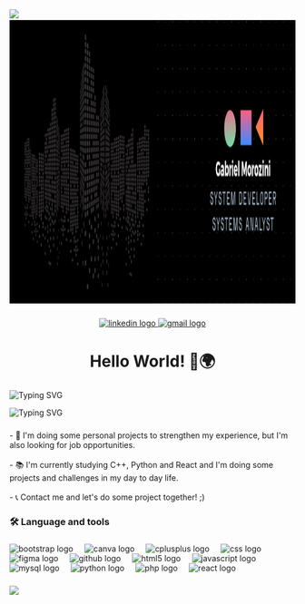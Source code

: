   <img height="500" src="https://capsule-render.vercel.app/api?type=waving&height=150&color=039dfc&textBg=false&reversal=false">
  
<div align="center">
  <img height="500" src="wallpaper.png"  />
</div>

###

<div align="center">
  <a href="https://www.linkedin.com/in/gabriel-morozini-2aa28b251/" target="_blank">
    <img src="https://img.shields.io/static/v1?message=LinkedIn&logo=linkedin&label=&color=0077B5&logoColor=white&labelColor=&style=flat" height="25" alt="linkedin logo"  />
  </a>
  <a href="https://mail.google.com/mail/u/0/?pli=1#search/gabriel.morozini.ti%40gmail.com" target="_blank">
    <img src="https://img.shields.io/static/v1?message=Gmail&logo=gmail&label=&color=D14836&logoColor=white&labelColor=&style=flat" height="25" alt="gmail logo"  />
  </a>
</div>

###

<h1 align="center">Hello World! 👋🌍</h1>

###

![Typing SVG](https://readme-typing-svg.demolab.com?font=Bitcount&weight=300&size=30&duration=2000&pause=1000&color=2AD256&width=1300&height=80&lines=Hello+World!;I'm+Gabriel+Morozini%2C+But+you+can+call+me+Morozini+or+G3;I+have+a+degree+in+Computer+Technician+for+the+Internet;I+am+studying+Applied+and+Computational+Mathematics+and+Systems+Analysis+and+Development;If+you+want%2C+contact+me!)

![Typing SVG](https://readme-typing-svg.demolab.com?font=Bitcount&weight=300&size=19&duration=700&pause=700&center=true&multiline=true&repeat=false&width=600&height=340&lines=%E2%A0%80%E2%A0%80%E2%A0%80%E2%A0%80%E2%A0%80%E2%A0%80%E2%A0%80%E2%A0%80%E2%A0%80%E2%A0%80%E2%A0%80%E2%A0%80%E2%A0%80%E2%A0%80%E2%A2%A0%E2%A0%92%E2%A2%A6%E2%A1%80%E2%A0%80%E2%A0%80%E2%A0%80%E2%A0%80%E2%A0%80%E2%A0%80;%E2%A0%80%E2%A0%80%E2%A0%80%E2%A0%80%E2%A0%80%E2%A0%80%E2%A0%80%E2%A0%80%E2%A0%80%E2%A0%80%E2%A0%80%E2%A0%80%E2%A0%80%E2%A2%80%E2%A0%86%E2%A0%80%E2%A3%BF%E2%A1%87%E2%A0%80%E2%A0%80%E2%A0%80%E2%A0%80%E2%A0%80%E2%A0%80;%E2%A0%80%E2%A0%80%E2%A0%80%E2%A0%80%E2%A0%80%E2%A0%80%E2%A0%80%E2%A0%80%E2%A0%80%E2%A0%80%E2%A0%80%E2%A0%80%E2%A2%80%E2%A0%9E%E2%A2%89%E2%A3%BD%E2%A1%BF%E2%A0%80%E2%A0%80%E2%A0%80%E2%A0%80%E2%A0%80%E2%A0%80%E2%A0%80;%E2%A0%80%E2%A0%80%E2%A0%80%E2%A0%80%E2%A0%80%E2%A0%80%E2%A0%80%E2%A0%80%E2%A0%80%E2%A0%80%E2%A0%80%E2%A1%A0%E2%A0%8B%E2%A2%90%E2%A3%BE%E2%A3%B7%E2%A0%81%E2%A0%80%E2%A0%80%E2%A0%80%E2%A0%80%E2%A0%80%E2%A0%80%E2%A0%80;%E2%A0%80%E2%A0%80%E2%A0%80%E2%A0%80%E2%A0%80%E2%A0%80%E2%A0%80%E2%A0%80%E2%A0%80%E2%A0%80%E2%A3%B0%E2%A0%A1%E2%A0%A4%E2%A3%AE%E2%A3%BF%E2%A3%B5%E2%A0%86%E2%A0%A0%E2%A0%A4%E2%A3%80%E2%A3%80%E2%A1%80%E2%A0%80%E2%A0%80;%E2%A0%80%E2%A0%80%E2%A0%80%E2%A0%80%E2%A0%80%E2%A0%80%E2%A0%80%E2%A0%80%E2%A0%80%E2%A1%B0%E2%A0%8F%E2%A0%80%E2%A0%90%E2%A2%BE%E2%A3%BD%E2%A3%9B%E2%A0%9F%E2%A0%9A%E2%A0%9B%E2%A0%93%E2%A0%92%E2%A0%88%E2%A0%B1%E2%A1%84;%E2%A0%80%E2%A3%80%E2%A3%80%E2%A3%A4%E2%A3%80%E2%A3%A4%E2%A3%84%E2%A0%A0%E2%A1%9C%E2%A0%83%E2%A0%80%E2%A2%80%E2%A3%80%E2%A3%BC%E2%A3%BF%E2%A3%BF%E2%A0%BF%E2%A2%A6%E2%A3%B6%E2%A3%B6%E2%A3%A6%E2%A3%BF%E2%A3%BF%E2%A1%9F;%E2%A3%BE%E2%A3%BF%E2%A3%BF%E2%A0%BB%E2%A2%BF%E2%A3%BF%E2%A1%87%E2%A0%80%E2%A2%AB%E2%A3%A3%E2%A1%B1%E2%A3%BE%E2%A1%BF%E2%A3%BF%E2%A3%BF%E2%A3%BF%E2%A3%86%E2%A3%84%E2%A2%80%E2%A2%89%E2%A1%89%E2%A3%A9%E2%A3%BF%E2%A0%80;%E2%A2%BB%E2%A2%BB%E2%A1%BF%E2%A1%8E%E2%A0%80%E2%A0%80%E2%A2%87%E2%A3%80%E2%A3%AC%E2%A3%B7%E2%A0%89%E2%A0%99%E2%A0%89%E2%A0%99%E2%A3%BB%E2%A3%BF%E2%A0%99%E2%A0%93%E2%A0%9B%E2%A0%BF%E2%A3%BF%E2%A3%BF%E2%A0%9F%E2%A0%80;%E2%A2%B8%E2%A3%84%E2%A0%88%E2%A2%A7%E2%A0%80%E2%A0%80%E2%A0%B8%E2%A1%80%E2%A2%80%E2%A3%BF%E2%A3%A4%E2%A3%80%E2%A0%80%E2%A0%80%E2%A3%BA%E2%A1%9F%E2%A0%BF%E2%A3%B6%E2%A2%A6%E2%A3%A6%E2%A3%A4%E2%A1%BF%E2%A0%80%E2%A0%80;%E2%A0%80%E2%A2%BB%E2%A3%B7%E2%A3%BC%E2%A1%84%E2%A0%80%E2%A0%80%E2%A2%B1%E2%A3%BF%E2%A1%BF%E2%A0%BF%E2%A0%BE%E2%A0%B7%E2%A3%B6%E2%A3%BF%E2%A3%B7%E2%A3%A6%E2%A3%8C%E2%A2%89%E2%A3%BB%E2%A0%8F%E2%A0%81%E2%A0%80%E2%A0%80;%E2%A0%80%E2%A0%80%E2%A2%A7%E2%A3%BF%E2%A3%B7%E2%A1%A4%E2%A0%92%E2%A0%93%E2%A0%81%E2%A0%80%E2%A0%80%E2%A0%80%E2%A0%80%E2%A0%80%E2%A0%80%E2%A0%80%E2%A0%89%E2%A0%89%E2%A0%8B%E2%A0%81%E2%A0%80%E2%A0%80%E2%A0%80%E2%A0%80;%E2%A0%80%E2%A0%80%E2%A0%88%E2%A3%9A%E2%A1%BB%E2%A0%87%E2%A0%80%E2%A0%80%E2%A0%80%E2%A0%80%E2%A0%80%E2%A0%80%E2%A0%80%E2%A0%80%E2%A0%80%E2%A0%80%E2%A0%80%E2%A0%80%E2%A0%80%E2%A0%80%E2%A0%80%E2%A0%80%E2%A0%80%E2%A0%80)

###

<p align="left">- 🔭 I'm doing some personal projects to strengthen my experience, but I'm also looking for job opportunities.<br><br>- 📚 I'm currently studying C++, Python and React and I'm doing some projects and challenges in my day to day life.<br><br>- 📞 Contact me and let's do some project together! ;)</p>

###

<h3 align="left">🛠 Language and tools</h3>

###

<div align="left">
  <img src="https://cdn.jsdelivr.net/gh/devicons/devicon/icons/bootstrap/bootstrap-original-wordmark.svg" height="40" alt="bootstrap logo"  />
  <img width="12" />
  <img src="https://cdn.jsdelivr.net/gh/devicons/devicon/icons/canva/canva-original.svg" height="40" alt="canva logo"  />
  <img width="12" />
  <img src="https://cdn.jsdelivr.net/gh/devicons/devicon/icons/cplusplus/cplusplus-original.svg" height="40" alt="cplusplus logo"  />
  <img width="12" />
  <img src="https://cdn.jsdelivr.net/gh/devicons/devicon/icons/css3/css3-original.svg" height="40" alt="css logo"  />
  <img width="12" />
  <img src="https://cdn.jsdelivr.net/gh/devicons/devicon/icons/figma/figma-original.svg" height="40" alt="figma logo"  />
  <img width="12" />
  <img src="https://cdn.jsdelivr.net/gh/devicons/devicon/icons/github/github-original.svg" height="40" alt="github logo"  />
  <img width="12" />
  <img src="https://cdn.jsdelivr.net/gh/devicons/devicon/icons/html5/html5-original.svg" height="40" alt="html5 logo"  />
  <img width="12" />
  <img src="https://cdn.jsdelivr.net/gh/devicons/devicon/icons/javascript/javascript-plain.svg" height="40" alt="javascript logo"  />
  <img width="12" />
  <img src="https://cdn.jsdelivr.net/gh/devicons/devicon/icons/mysql/mysql-original-wordmark.svg" height="40" alt="mysql logo"  />
  <img width="12" />
  <img src="https://cdn.jsdelivr.net/gh/devicons/devicon/icons/python/python-original.svg" height="40" alt="python logo"  />
  <img width="12" />
  <img src="https://cdn.jsdelivr.net/gh/devicons/devicon/icons/php/php-original.svg" height="40" alt="php logo"  />
  <img width="12" />
  <img src="https://cdn.jsdelivr.net/gh/devicons/devicon/icons/react/react-original-wordmark.svg" height="40" alt="react logo"  />
</div>

###
  <img height="500" src="https://capsule-render.vercel.app/api?type=waving&height=150&color=039dfc&textBg=false&reversal=false](https://capsule-render.vercel.app/api?type=waving&height=150&color=039dfc&textBg=false&reversal=false&section=footer)">
